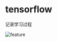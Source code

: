 # tensorflow
记录学习过程

![feature](https://tensorflow.google.cn/images/feature_columns/inputs_to_model_bridge.jpg)
